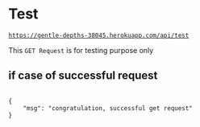 # Test

<code>https://gentle-depths-38045.herokuapp.com/api/test</code>

<p>This <code>GET Request</code> is for testing purpose only </p>

## if case of successful request

<pre>
<code>
{
    "msg": "congratulation, successful get request"
}
</code>
</pre>
